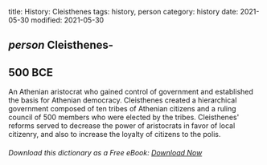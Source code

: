 title: History: Cleisthenes
tags: history, person
category: history
date: 2021-05-30
modified: 2021-05-30

## _person_ Cleisthenes-
 500 BCE
-
An Athenian aristocrat who
gained control of government and established the basis for Athenian
democracy. Cleisthenes created a hierarchical government composed of
ten tribes of Athenian citizens and a ruling council of 500 members
who were elected by the tribes. Cleisthenes' reforms served to
decrease the power of aristocrats in favor of local citizenry, and
also to increase the loyalty of citizens to the polis.


###### Download *this* dictionary as a Free eBook: [Download Now]({static}static/SerfHistoryDictionary.pdf)

